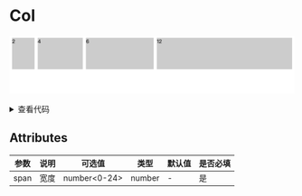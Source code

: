 <!--
 * @Author: zhang_gen_yuan
 * @Date: 2022-09-11 19:02:06
 * @LastEditTime: 2022-09-12 10:32:38
 * @Descripttion:
-->

# Col

<!-- ![alt](https://vkceyugu.cdn.bspapp.com/VKCEYUGU-c8839397-1901-47d6-a4b0-c8723a5ba7c1/8575d123-a647-49c4-a226-7d33ad757006.png) -->

![alt](./../../public/component/col.png)

<details>
<summary>查看代码</summary>

```vue
<template>
  <Row :gutter="[10, 20]">
    <Col :span="2" class="col">2</Col>
    <Col :span="4" class="col">4</Col>
    <Col :span="6" class="col">6</Col>
    <Col :span="12" class="col">12</Col>
  </Row>
</template>

<script setup>
import { Row, Col } from "zgy-ui";
</script>
<style lang="scss">
.col {
  height: 100px;
  background: #ccc;
}
</style>
```

</details>

## Attributes

| 参数| 说明 |可选值|类型|默认值| 是否必填|
|-----| ----|-----|---|-------|----|
| span| 宽度 | number<0-24> |number|- |是|
